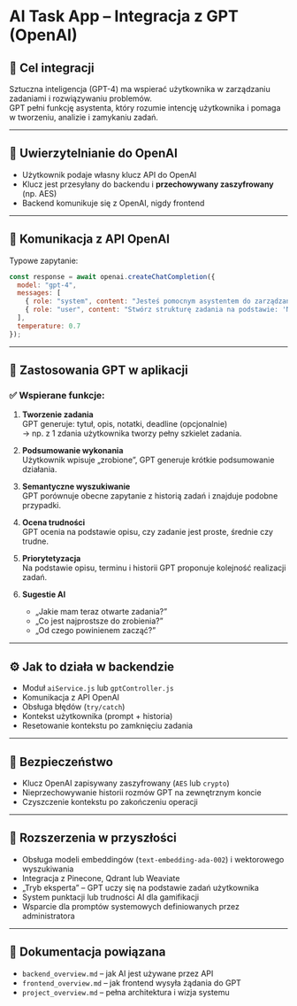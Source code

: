 # AI Task App – Integracja z GPT (OpenAI)

## 🎯 Cel integracji

Sztuczna inteligencja (GPT-4) ma wspierać użytkownika w zarządzaniu zadaniami i rozwiązywaniu problemów.  
GPT pełni funkcję asystenta, który rozumie intencję użytkownika i pomaga w tworzeniu, analizie i zamykaniu zadań.

---

## 🔐 Uwierzytelnianie do OpenAI

- Użytkownik podaje własny klucz API do OpenAI
- Klucz jest przesyłany do backendu i **przechowywany zaszyfrowany** (np. AES)
- Backend komunikuje się z OpenAI, nigdy frontend

---

## 🔗 Komunikacja z API OpenAI

Typowe zapytanie:

```js
const response = await openai.createChatCompletion({
  model: "gpt-4",
  messages: [
    { role: "system", content: "Jesteś pomocnym asystentem do zarządzania zadaniami." },
    { role: "user", content: "Stwórz strukturę zadania na podstawie: 'Nie działa integracja z API uczelni'" }
  ],
  temperature: 0.7
});
```

---

## 🧠 Zastosowania GPT w aplikacji

### ✅ Wspierane funkcje:

1. **Tworzenie zadania**  
   GPT generuje: tytuł, opis, notatki, deadline (opcjonalnie)  
   → np. z 1 zdania użytkownika tworzy pełny szkielet zadania.

2. **Podsumowanie wykonania**  
   Użytkownik wpisuje „zrobione”, GPT generuje krótkie podsumowanie działania.

3. **Semantyczne wyszukiwanie**  
   GPT porównuje obecne zapytanie z historią zadań i znajduje podobne przypadki.

4. **Ocena trudności**  
   GPT ocenia na podstawie opisu, czy zadanie jest proste, średnie czy trudne.

5. **Priorytetyzacja**  
   Na podstawie opisu, terminu i historii GPT proponuje kolejność realizacji zadań.

6. **Sugestie AI**  
   - „Jakie mam teraz otwarte zadania?”
   - „Co jest najprostsze do zrobienia?”
   - „Od czego powinienem zacząć?”

---

## ⚙️ Jak to działa w backendzie

- Moduł `aiService.js` lub `gptController.js`
- Komunikacja z API OpenAI
- Obsługa błędów (`try/catch`)
- Kontekst użytkownika (prompt + historia)
- Resetowanie kontekstu po zamknięciu zadania

---

## 🔐 Bezpieczeństwo

- Klucz OpenAI zapisywany zaszyfrowany (`AES` lub `crypto`)
- Nieprzechowywanie historii rozmów GPT na zewnętrznym koncie
- Czyszczenie kontekstu po zakończeniu operacji

---

## 🔄 Rozszerzenia w przyszłości

- Obsługa modeli embeddingów (`text-embedding-ada-002`) i wektorowego wyszukiwania
- Integracja z Pinecone, Qdrant lub Weaviate
- „Tryb eksperta” – GPT uczy się na podstawie zadań użytkownika
- System punktacji lub trudności AI dla gamifikacji
- Wsparcie dla promptów systemowych definiowanych przez administratora

---

## 📄 Dokumentacja powiązana

- `backend_overview.md` – jak AI jest używane przez API
- `frontend_overview.md` – jak frontend wysyła żądania do GPT
- `project_overview.md` – pełna architektura i wizja systemu
